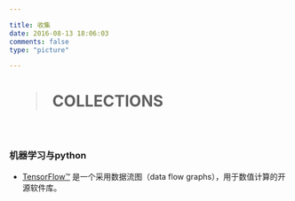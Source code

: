 ```yaml
---

title: 收集
date: 2016-08-13 18:06:03
comments: false
type: "picture"

---
```



# <blockquote class="blockquote-center"> COLLECTIONS </blockquote>

<br>


### 机器学习与python

- [TensorFlow™](http://www.tensorfly.cn/) 是一个采用数据流图（data flow graphs），用于数值计算的开源软件库。



